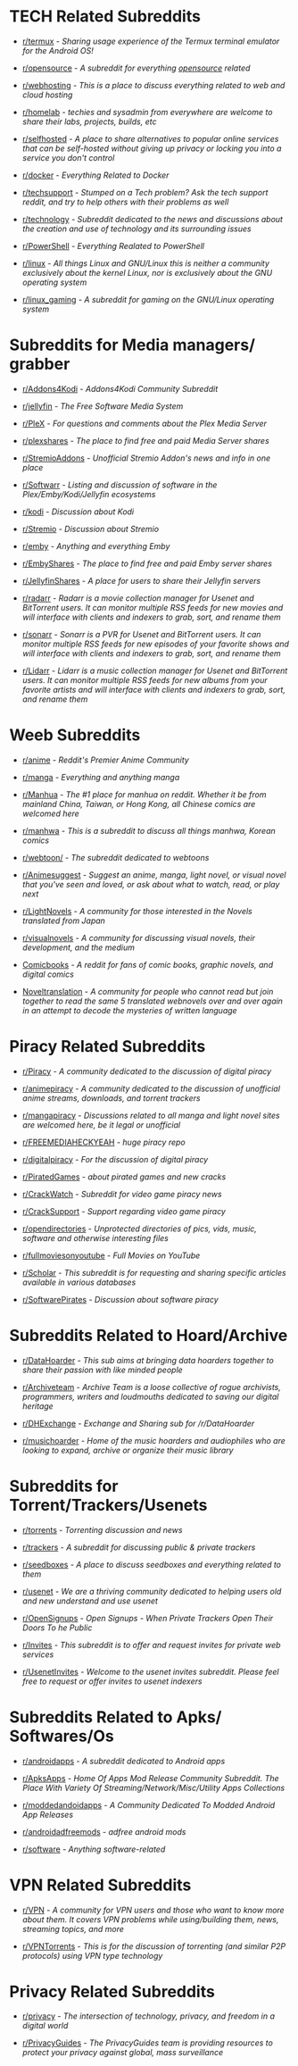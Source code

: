 # TECH Related Subreddits

-   [r/termux](https://www.reddit.com/r/termux) - _Sharing usage experience of the Termux terminal emulator for the Android OS!_

-   [r/opensource](https://www.reddit.com/r/opensource) - _A subreddit for everything [opensource](http://en.wikipedia.org/wiki/Open_source) related_

-   [r/webhosting](https://www.reddit.com/r/webhosting) - _This is a place to discuss everything related to web and cloud hosting_

-   [r/homelab](https://www.reddit.com/r/homelab/) - _techies and sysadmin from everywhere are welcome to share their labs, projects, builds, etc_

-   [r/selfhosted](https://www.reddit.com/r/selfhosted) - _A place to share alternatives to popular online services that can be self-hosted without giving up privacy or locking you into a service you don't control_

-   [r/docker](https://www.reddit.com/r/docker) - _Everything Related to Docker_

-   [r/techsupport](https://www.reddit.com/r/techsupport) - _Stumped on a Tech problem? Ask the tech support reddit, and try to help others with their problems as well_

-   [r/technology](https://www.reddit.com/r/technology) - _Subreddit dedicated to the news and discussions about the creation and use of technology and its surrounding issues_

-   [r/PowerShell](https://www.reddit.com/r/PowerShell) - _Everything Realated to PowerShell_

-   [r/linux](https://www.reddit.com/r/linux) - _All things Linux and GNU/Linux this is neither a community exclusively about the kernel Linux, nor is exclusively about the GNU operating system_

-   [r/linux_gaming](https://www.reddit.com/r/linux_gaming/) - _A subreddit for gaming on the GNU/Linux operating system_

# Subreddits for Media managers/ grabber

-   [r/Addons4Kodi](https://www.reddit.com/r/Addons4Kodi) - _Addons4Kodi Community Subreddit_

-   [r/jellyfin](https://www.reddit.com/r/jellyfin) - _The Free Software Media System_

-   [r/PleX](https://www.reddit.com/r/PleX) - _For questions and comments about the Plex Media Server_

-   [r/plexshares](https://www.reddit.com/r/plexshares) - _The place to find free and paid Media Server shares_

-   [r/StremioAddons](https://www.reddit.com/r/StremioAddons) - _Unofficial Stremio Addon's news and info in one place_

-   [r/Softwarr](https://www.reddit.com/r/Softwarr) - _Listing and discussion of software in the Plex/Emby/Kodi/Jellyfin ecosystems_

-   [r/kodi](https://www.reddit.com/r/kodi) - _Discussion about Kodi_

-   [r/Stremio](https://www.reddit.com/r/Stremio) - _Discussion about Stremio_

-   [r/emby](https://www.reddit.com/r/emby) - _Anything and everything Emby_

-   [r/EmbyShares](https://www.reddit.com/r/EmbyShares) - _The place to find free and paid Emby server shares_

-   [r/JellyfinShares](https://www.reddit.com/r/JellyfinShares) - _A place for users to share their Jellyfin servers_

-   [r/radarr](https://www.reddit.com/r/radarr) - _Radarr is a movie collection manager for Usenet and BitTorrent users. It can monitor multiple RSS feeds for new movies and will interface with clients and indexers to grab, sort, and rename them_

-   [r/sonarr](https://www.reddit.com/r/sonarr) - _Sonarr is a PVR for Usenet and BitTorrent users. It can monitor multiple RSS feeds for new episodes of your favorite shows and will interface with clients and indexers to grab, sort, and rename them_

-   [r/Lidarr](https://www.reddit.com/r/Lidarr/) - _Lidarr is a music collection manager for Usenet and BitTorrent users. It can monitor multiple RSS feeds for new albums from your favorite artists and will interface with clients and indexers to grab, sort, and rename them_

# Weeb Subreddits

-   [r/anime](https://www.reddit.com/r/anime) - _Reddit's Premier Anime Community_

-   [r/manga](https://www.reddit.com/r/manga/) - _Everything and anything manga_

-   [r/Manhua](https://www.reddit.com/r/Manhua/) - _The #1 place for manhua on reddit. Whether it be from mainland China, Taiwan, or Hong Kong, all Chinese comics are welcomed here_

-   [r/manhwa](https://www.reddit.com/r/manhwa/) - _This is a subreddit to discuss all things manhwa, Korean comics_

-   [r/webtoon/](https://www.reddit.com/r/webtoons/) - _The subreddit dedicated to webtoons_

-   [r/Animesuggest](https://www.reddit.com/r/Animesuggest/) - _Suggest an anime, manga, light novel, or visual novel that you've seen and loved, or ask about what to watch, read, or play next_

-   [r/LightNovels](https://www.reddit.com/r/LightNovels/) - _A community for those interested in the Novels translated from Japan_

-   [r/visualnovels](https://www.reddit.com/r/visualnovels/) - _A community for discussing visual novels, their development, and the medium_

-   [Comicbooks](https://www.reddit.com/r/comicbooks/) - _A reddit for fans of comic books, graphic novels, and digital comics_

-   [Noveltranslation](https://reddit.com/r/noveltranslations/) - _A community for people who cannot read but join together to read the same 5 translated webnovels over and over again in an attempt to decode the mysteries of written language_

# Piracy Related Subreddits

-   [r/Piracy](https://www.reddit.com/r/Piracy) - _A community dedicated to the discussion of digital piracy_

-   [r/animepiracy](https://www.reddit.com/r/animepiracy) - _A community dedicated to the discussion of unofficial anime streams, downloads, and torrent trackers_

-   [r/mangapiracy](https://www.reddit.com/r/mangapiracy/) - _Discussions related to all manga and light novel sites are welcomed here, be it legal or unofficial_

-   [r/FREEMEDIAHECKYEAH](https://www.reddit.com/r/FREEMEDIAHECKYEAH) - _huge piracy repo_

-   [r/digitalpiracy](https://www.reddit.com/r/digitalpiracy) - _For the discussion of digital piracy_

-   [r/PiratedGames](https://www.reddit.com/r/PiratedGames/) - _about pirated games and new cracks_

-   [r/CrackWatch](https://www.reddit.com/r/CrackWatch) - _Subreddit for video game piracy news_

-   [r/CrackSupport](https://www.reddit.com/r/CrackSupport/) - _Support regarding video game piracy_

-   [r/opendirectories](https://www.reddit.com/r/opendirectories) - _Unprotected directories of pics, vids, music, software and otherwise interesting files_

-   [r/fullmoviesonyoutube](https://www.reddit.com/r/fullmoviesonyoutube) - _Full Movies on YouTube_

-   [r/Scholar](https://www.reddit.com/r/Scholar/) - _This subreddit is for requesting and sharing specific articles available in various databases_

-   [r/SoftwarePirates](https://www.reddit.com/r/SoftwarePirates) - _Discussion about software piracy_

# Subreddits Related to Hoard/Archive

-   [r/DataHoarder](https://www.reddit.com/r/DataHoarder) - _This sub aims at bringing data hoarders together to share their passion with like minded people_

-   [r/Archiveteam](https://www.reddit.com/r/Archiveteam) - _Archive Team is a loose collective of rogue archivists, programmers, writers and loudmouths dedicated to saving our digital heritage_

-   [r/DHExchange](https://www.reddit.com/r/DHExchange) - _Exchange and Sharing sub for /r/DataHoarder_

-   [r/musichoarder](https://www.reddit.com/r/musichoarder) - _Home of the music hoarders and audiophiles who are looking to expand, archive or organize their music library_

# Subreddits for Torrent/Trackers/Usenets

-   [r/torrents](https://www.reddit.com/r/torrents) - _Torrenting discussion and news_

-   [r/trackers](https://www.reddit.com/r/trackers/) - _A subreddit for discussing public & private trackers_

-   [r/seedboxes](https://www.reddit.com/r/seedboxes) - _A place to discuss seedboxes and everything related to them_

-   [r/usenet](https://www.reddit.com/r/usenet) - _We are a thriving community dedicated to helping users old and new understand and use usenet_

-   [r/OpenSignups](https://www.reddit.com/r/OpenSignups) - _Open Signups - When Private Trackers Open Their Doors To he Public_

-   [r/Invites](https://www.reddit.com/r/Invites) - _This subreddit is to offer and request invites for private web services_

-   [r/UsenetInvites](https://www.reddit.com/r/UsenetInvites) - _Welcome to the usenet invites subreddit. Please feel free to request or offer invites to usenet indexers_

# Subreddits Related to Apks/ Softwares/Os

-   [r/androidapps](https://www.reddit.com/r/androidapps) - _A subreddit dedicated to Android apps_

-   [r/ApksApps](https://www.reddit.com/r/ApksApps) - _Home Of Apps Mod Release Community Subreddit. The Place With Variety Of Streaming/Network/Misc/Utility Apps Collections_

-   [r/moddedandoidapps](https://www.reddit.com/r/moddedandoidapps) - _A Community Dedicated To Modded Android App Releases_

-   [r/androidadfreemods](https://www.reddit.com/r/androidadfreemods) - _adfree android mods_

-   [r/software](https://www.reddit.com/r/software) - _Anything software-related_

# VPN Related Subreddits

-   [r/VPN](https://www.reddit.com/r/VPN) - _A community for VPN users and those who want to know more about them. It covers VPN problems while using/building them, news, streaming topics, and more_

-   [r/VPNTorrents](https://www.reddit.com/r/VPNTorrents) - _This is for the discussion of torrenting (and similar P2P protocols) using VPN type technology_

# Privacy Related Subreddits

-   [r/privacy](https://www.reddit.com/r/privacy) - _The intersection of technology, privacy, and freedom in a digital world_

-   [r/PrivacyGuides](https://www.reddit.com/r/PrivacyGuides/) - _The PrivacyGuides team is providing resources to protect your privacy against global, mass surveillance_
